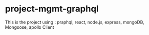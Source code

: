 # project-mgmt-graphql
This is the project using : praphql, react, node.js, express, mongoDB, Mongoose, apollo Client
